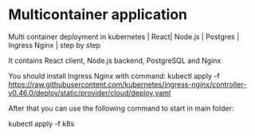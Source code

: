 # Multicontainer application

Multi container deployment in kubernetes | React| Node.js | Postgres | Ingress Nginx | step by step


It contains React client, Node.js backend, PostgreSQL and Nginx

You should install Ingress Nginx with command:
kubectl apply -f https://raw.githubusercontent.com/kubernetes/ingress-nginx/controller-v0.46.0/deploy/static/provider/cloud/deploy.yaml

After that you can use the following command to start in main folder:

kubectl apply -f k8s
